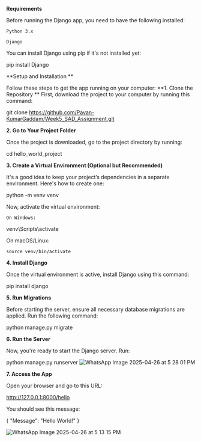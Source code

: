 **Requirements**


Before running the Django app, you need to have the following installed:

    Python 3.x

    Django

You can install Django using pip if it's not installed yet:

pip install Django


**Setup and Installation
**

Follow these steps to get the app running on your computer:
**1. Clone the Repository
**
First, download the project to your computer by running this command:

git clone https://github.com/Pavan-KumarGaddam/Week5_SAD_Assignment.git

**2. Go to Your Project Folder**

Once the project is downloaded, go to the project directory by running:

cd hello_world_project

**3. Create a Virtual Environment (Optional but Recommended)**

It's a good idea to keep your project’s dependencies in a separate environment. Here's how to create one:

python -m venv venv

Now, activate the virtual environment:

    On Windows:

venv\Scripts\activate

On macOS/Linux:

    source venv/bin/activate

**4. Install Django**

Once the virtual environment is active, install Django using this command:

pip install django

**5. Run Migrations**

Before starting the server, ensure all necessary database migrations are applied. Run the following command:

python manage.py migrate

**6. Run the Server**

Now, you're ready to start the Django server. Run:

python manage.py runserver
![WhatsApp Image 2025-04-26 at 5 28 01 PM](https://github.com/user-attachments/assets/f71da825-4ce0-4d5c-8401-bcad330fb923)


**7. Access the App**

Open your browser and go to this URL:

http://127.0.0.1:8000/hello

You should see this message:

{
  "Message": "Hello World!"
}

![WhatsApp Image 2025-04-26 at 5 13 15 PM](https://github.com/user-attachments/assets/2cf97f7d-1c35-4e0e-8de8-7289c436dabb)
